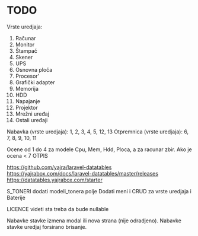 # TODO

Vrste uredjaja:

1. Računar
2. Monitor
3. Štampač
4. Skener
5. UPS
6. Osnovna ploča
7. Procesor'
8. Grafički adapter
9. Memorija
10. HDD
11. Napajanje
12. Projektor
13. Mrežni uređaj
14. Ostali uređaji

Nabavka (vrste uredjaja): 1, 2, 3, 4, 5, 12, 13
Otpremnica (vrste uredjaja): 6, 7, 8, 9, 10, 11

Ocene od 1 do 4 za modele Cpu, Mem, Hdd, Ploca, a za racunar zbir. Ako je ocena < 7 OTPIS

https://github.com/yajra/laravel-datatables
https://yajrabox.com/docs/laravel-datatables/master/releases
https://datatables.yajrabox.com/starter


S_TONERI dodati modeli_tonera polje
Dodati meni i CRUD za vrste uredjaja i Baterije

LICENCE videti sta treba da bude nullable

Nabavke stavke izmena modal ili nova strana (nije odradjeno).
Nabavke stavke uredjaj forsirano brisanje.
